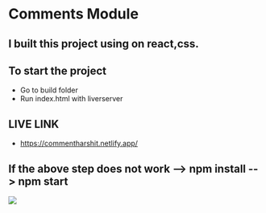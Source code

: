
# Comments Module

## I built this project using on react,css.

## To start the project

  - Go to build folder
  - Run index.html with liverserver

## LIVE LINK
  - https://commentharshit.netlify.app/

## If the above step does not work --> npm install --> npm start 
  
  ![](https://i.imgur.com/07B97d0.png)
